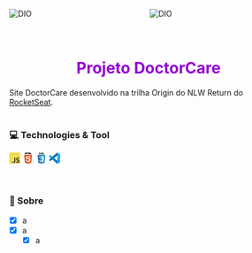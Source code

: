 <!--Banner session-->
<p>
  <img src="https://www.rocketseat.com.br/_next/image?url=%2Fassets%2Flogos%2Frocketseat.svg&w=256&q=100" alt="DIO" tittle="Digital Innovation One" width="250" align="left">
  <img src="https://i.postimg.cc/QMR4n5xK/svg.png" alt="DIO" tittle="Digital Innovation One" width="250" align="right">
</p>
<br><br><br>

<!--About session-->
<h1 align="center" style="color: DarkViolet">Projeto DoctorCare</h1>

Site DoctorCare desenvolvido na trilha Origin do NLW Return do [RocketSeat](https://www.rocketseat.com.br/).
<br><br>

<!-- Ícones das linguagens -->
<h3> 💻 Technologies & Tool </h3>
<p align="left">
  <code><img height="20" src="https://raw.githubusercontent.com/github/explore/80688e429a7d4ef2fca1e82350fe8e3517d3494d/topics/javascript/javascript.png"></code>
  <code><img height="20" src="https://raw.githubusercontent.com/github/explore/80688e429a7d4ef2fca1e82350fe8e3517d3494d/topics/html/html.png"></code>
  <code><img height="20" src="https://raw.githubusercontent.com/github/explore/80688e429a7d4ef2fca1e82350fe8e3517d3494d/topics/css/css.png"></code>
  <code><img height="20" src="https://raw.githubusercontent.com/github/explore/80688e429a7d4ef2fca1e82350fe8e3517d3494d/topics/visual-studio-code/visual-studio-code.png"></code>
</p><br>

<h3> 🚀 Sobre </h3>

- [x] a
- [x] a
  - [x] a
